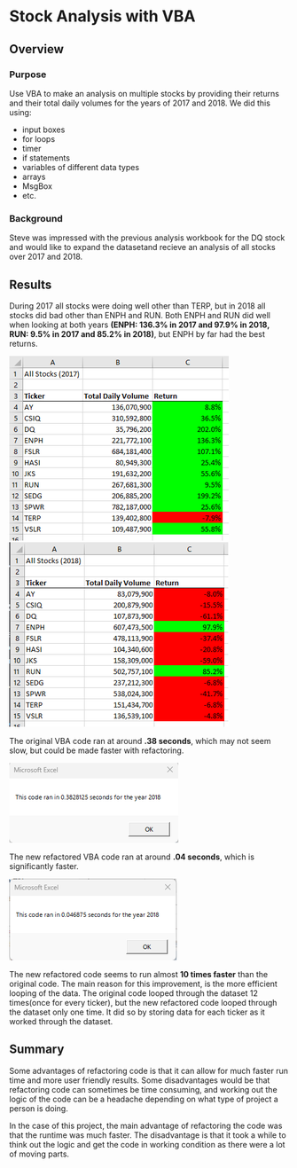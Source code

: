 # Stock Analysis with VBA

## Overview

### Purpose
Use VBA to make an analysis on multiple stocks by providing their returns and their total daily volumes for the years of 2017 and 2018. 
We did this using:
* input boxes
* for loops
* timer
* if statements
* variables of different data types
* arrays
* MsgBox
* etc.

### Background
Steve was impressed with the previous analysis workbook for the DQ stock and would like to expand the datasetand recieve an analysis of all stocks over 2017 and 2018.


## Results
During 2017 all stocks were doing well other than TERP, but in 2018 all stocks did bad other than ENPH and RUN. Both ENPH and RUN did well when looking at both years **(ENPH: 136.3% in 2017 and 97.9% in 2018, RUN: 9.5% in 2017 and 85.2% in 2018)**, but ENPH by far had the best returns.

![allstocks2017](resources/allstocks2017.png) 
![allstocks2018](resources/allstocks2018.png)

The original VBA code ran at around **.38 seconds**, which may not seem slow, but could be made faster with refactoring.

![originaltiming](resources/VBA_Challenge_2018.png)


The new refactored VBA code ran at around **.04 seconds**, which is significantly faster.

![newtiming](resources/VBA_Challenge_2018(1).png)

The new refactored code seems to run almost **10 times faster** than the original code. The main reason for this improvement, is the more efficient looping of the data. The original code looped through the dataset 12 times(once for every ticker), but the new refactored code looped through the dataset only one time. It did so by storing data for each ticker as it worked through the dataset.

## Summary

Some advantages of refactoring code is that it can allow for much faster run time and more user friendly results. Some disadvantages would be that refactoring code can sometimes be time consuming, and working out the logic of the code can be a headache depending on what type of project a person is doing.

In the case of this project, the main advantage of refactoring the code was that the runtime was much faster. The disadvantage is that it took a while to think out the logic and get the code in working condition as there were a lot of moving parts.
